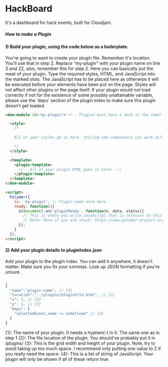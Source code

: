 # HackBoard
It's a dashboard for hack events, built for Cloudjam.

##### How to make a Plugin

#### 1) Build your plugin, using the code below as a boilerplate.
You're going to want to create your plugin file. Remember it's location. You'll use that in step 2. Replace "my-plugin" with your plugin name on line 3 *and* 22, also, remember this for step 2. Here you can basically put the meat of your plugin. Type the required styles, HTML, and JavaScript into the marked slots. The JavaScript has to be placed here as otherwise it will be executed before your elements have been put on the page. Styles will not affect other plugins or the page itself. If your plugin would not load correctly if not for the existence of some possibly unattainable variable, please use the 'deps' section of the plugin index to make sure this plugin doesn't get loaded.

``` html
<dom-module id="my-plugin"> <!-- Plugins must have a dash in the name! -->

  <style>
    /*

    All of your styles go in here. Styling web components can work differently to other styles, so refer to this guide if you run into a problem: https://www.polymer-project.org/0.9/docs/devguide/styling.html

    */
  </style>

  <template>
    <plugin-template>
      <!-- All of your plugin HTML goes in here! -->
    </plugin-template>
  </template>
</dom-module>

<script>
  Polymer({
    is: 'my-plugin', // Plugin name once more
    ready: function(){
      $(document).on('pluginReady', function(e, data, status){
        // This is where you write JavaScript that is relevant to this component.
        // Refer here if you are stuck: https://www.polymer-project.org/0.9/
      });
    }
  });
</script>
```
#### 2) Add your plugin details to pluginIndex.json
Add your plugin to the plugin index. You can add it anywhere, it doesn't matter. Make sure you fix your commas. Look up JSON formatting if you're unsure.

``` javascript
,
{
  "name":"plugin-name", // {1}
  "location":"../plugins/pluginFile.html", // {2}
  "x": 1, // {3}
  "y": 1, // {3}
  "deps": [
    "selectedEvent.name != undefined" // {4}
  ]
}
```
{1}: The name of your plugin. It needs a hyphen(-) in it. The same one as in step 1
{2}: The file location of the plugin. You should've probably put it in /plugins/
{3}: This is the grid width and height of your plugin. Note, try to avoid taking up too much space. I recommend only putting one value to 2 if you really need the space.
{4}: This is a list of string of JavaScript. Your plugin will only be shown if all of these return true.
